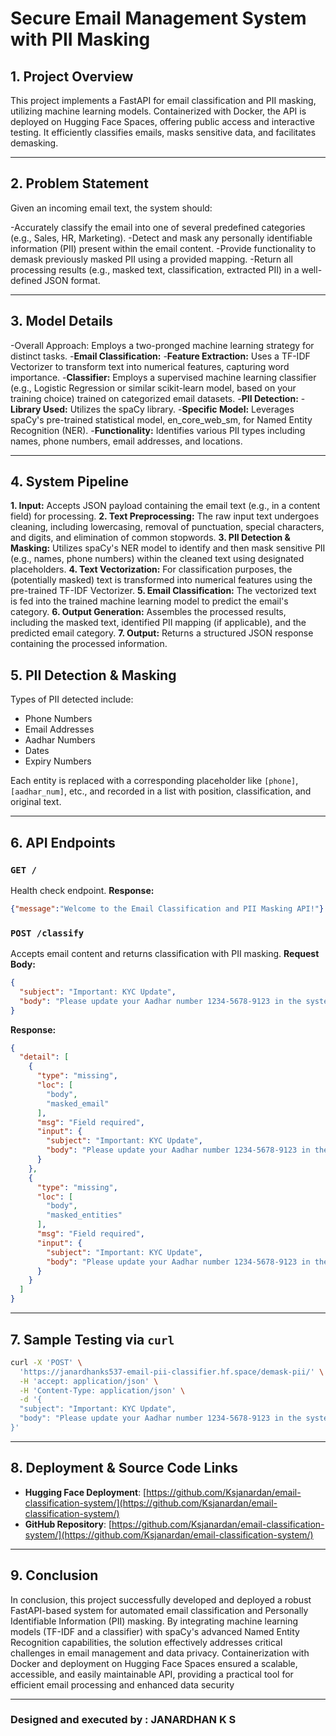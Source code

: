 #  Secure Email Management System with PII Masking

## 1. Project Overview
This project implements a FastAPI for email classification and PII masking, utilizing machine learning models. Containerized with Docker, the API is deployed on Hugging Face Spaces, offering public access and interactive testing. It efficiently classifies emails, masks sensitive data, and facilitates demasking.

---

## 2. Problem Statement
Given an incoming email text, the system should:

-Accurately classify the email into one of several predefined categories (e.g., Sales, HR, Marketing).
-Detect and mask any personally identifiable information (PII) present within the email content.
-Provide functionality to demask previously masked PII using a provided mapping.
-Return all processing results (e.g., masked text, classification, extracted PII) in a well-defined JSON format.

---

## 3. Model Details
-Overall Approach: Employs a two-pronged machine learning strategy for distinct tasks.
-**Email Classification:**
-**Feature Extraction:** Uses a TF-IDF Vectorizer to transform text into numerical features, capturing word importance.
-**Classifier:** Employs a supervised machine learning classifier (e.g., Logistic Regression or similar scikit-learn model, based on your training choice) trained on categorized email datasets.
-**PII Detection:**
-**Library Used:** Utilizes the spaCy library.
-**Specific Model:** Leverages spaCy's pre-trained statistical model, en_core_web_sm, for Named Entity Recognition (NER).
-**Functionality:** Identifies various PII types including names, phone numbers, email addresses, and locations.

---

## 4. System Pipeline
**1. Input:** Accepts JSON payload containing the email text (e.g., in a content field) for processing.
**2. Text Preprocessing:** The raw input text undergoes cleaning, including lowercasing, removal of punctuation, special characters, and digits, and elimination of common stopwords.
**3. PII Detection & Masking:** Utilizes spaCy's NER model to identify and then mask sensitive PII (e.g., names, phone numbers) within the cleaned text using designated placeholders.
**4. Text Vectorization:** For classification purposes, the (potentially masked) text is transformed into numerical features using the pre-trained TF-IDF Vectorizer.
**5. Email Classification:** The vectorized text is fed into the trained machine learning model to predict the email's category.
**6. Output Generation:** Assembles the processed results, including the masked text, identified PII mapping (if applicable), and the predicted email category.
**7. Output:** Returns a structured JSON response containing the processed information.

## 5. PII Detection & Masking
Types of PII detected include:
- Phone Numbers
- Email Addresses
- Aadhar Numbers
- Dates
- Expiry Numbers

Each entity is replaced with a corresponding placeholder like `[phone]`, `[aadhar_num]`, etc., and recorded in a list with position, classification, and original text.

---

## 6. API Endpoints
### `GET /`
Health check endpoint.
**Response:**
```json
{"message":"Welcome to the Email Classification and PII Masking API!"}
```

### `POST /classify`
Accepts email content and returns classification with PII masking.
**Request Body:**
```json
{
  "subject": "Important: KYC Update",
  "body": "Please update your Aadhar number 1234-5678-9123 in the system."
}
```

**Response:**
```json
{
  "detail": [
    {
      "type": "missing",
      "loc": [
        "body",
        "masked_email"
      ],
      "msg": "Field required",
      "input": {
        "subject": "Important: KYC Update",
        "body": "Please update your Aadhar number 1234-5678-9123 in the system."
      }
    },
    {
      "type": "missing",
      "loc": [
        "body",
        "masked_entities"
      ],
      "msg": "Field required",
      "input": {
        "subject": "Important: KYC Update",
        "body": "Please update your Aadhar number 1234-5678-9123 in the system."
      }
    }
  ]
}
```

---

## 7. Sample Testing via `curl`
```bash
curl -X 'POST' \
  'https://janardhanks537-email-pii-classifier.hf.space/demask-pii/' \
  -H 'accept: application/json' \
  -H 'Content-Type: application/json' \
  -d '{
  "subject": "Important: KYC Update",
  "body": "Please update your Aadhar number 1234-5678-9123 in the system."
}'
```

---

## 8. Deployment & Source Code Links
- **Hugging Face Deployment**: [https://github.com/Ksjanardan/email-classification-system/](https://github.com/Ksjanardan/email-classification-system/)
- **GitHub Repository**: [https://github.com/Ksjanardan/email-classification-system/](https://github.com/Ksjanardan/email-classification-system/)

---

## 9. Conclusion
In conclusion, this project successfully developed and deployed a robust FastAPI-based system for automated email classification and Personally Identifiable Information (PII) masking. By integrating machine learning models (TF-IDF and a classifier) with spaCy's advanced Named Entity Recognition capabilities, the solution effectively addresses critical challenges in email management and data privacy. Containerization with Docker and deployment on Hugging Face Spaces ensured a scalable, accessible, and easily maintainable API, providing a practical tool for efficient email processing and enhanced data security

---

### Designed and executed by : **JANARDHAN K S**

